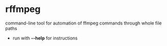 # rffmpeg

command-line tool for automation of ffmpeg commands through whole file paths

- run with **--help** for instructions

